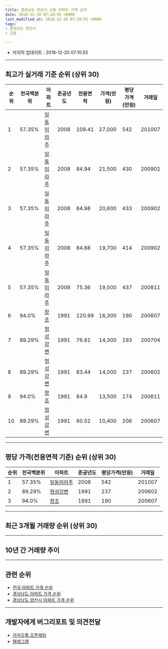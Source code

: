 ```yaml
---
title: 경상남도 양산시 교동 아파트 가격 순위
date: 2018-12-20 07:10:55 +0900
last_modified_at: 2018-12-20 07:10:55 +0900
tags:
- 경상남도 양산시
- 교동

---
```


* 마지막 업데이트 : 2018-12-20 07:10:55

---

## 최고가 실거래 기준 순위 (상위 30)


|순위|전국백분위|아파트|준공년도|전용면적|가격(만원)|평당가격(만원)|거래일|
|---|---|---|---|---|---|---|---|
|1|57.35%|[일동미라주](https://search.naver.com/search.naver?query=%EA%B2%BD%EC%83%81%EB%82%A8%EB%8F%84+%EC%96%91%EC%82%B0%EC%8B%9C+%EA%B5%90%EB%8F%99+%EC%9D%BC%EB%8F%99%EB%AF%B8%EB%9D%BC%EC%A3%BC)|2008|109.41|27,000|542|201007|
|2|57.35%|[일동미라주](https://search.naver.com/search.naver?query=%EA%B2%BD%EC%83%81%EB%82%A8%EB%8F%84+%EC%96%91%EC%82%B0%EC%8B%9C+%EA%B5%90%EB%8F%99+%EC%9D%BC%EB%8F%99%EB%AF%B8%EB%9D%BC%EC%A3%BC)|2008|84.94|21,500|430|200902|
|3|57.35%|[일동미라주](https://search.naver.com/search.naver?query=%EA%B2%BD%EC%83%81%EB%82%A8%EB%8F%84+%EC%96%91%EC%82%B0%EC%8B%9C+%EA%B5%90%EB%8F%99+%EC%9D%BC%EB%8F%99%EB%AF%B8%EB%9D%BC%EC%A3%BC)|2008|84.98|20,600|433|200902|
|4|57.35%|[일동미라주](https://search.naver.com/search.naver?query=%EA%B2%BD%EC%83%81%EB%82%A8%EB%8F%84+%EC%96%91%EC%82%B0%EC%8B%9C+%EA%B5%90%EB%8F%99+%EC%9D%BC%EB%8F%99%EB%AF%B8%EB%9D%BC%EC%A3%BC)|2008|84.88|19,700|414|200902|
|5|57.35%|[일동미라주](https://search.naver.com/search.naver?query=%EA%B2%BD%EC%83%81%EB%82%A8%EB%8F%84+%EC%96%91%EC%82%B0%EC%8B%9C+%EA%B5%90%EB%8F%99+%EC%9D%BC%EB%8F%99%EB%AF%B8%EB%9D%BC%EC%A3%BC)|2008|75.36|19,500|437|200811|
|6|94.0%|[창조](https://search.naver.com/search.naver?query=%EA%B2%BD%EC%83%81%EB%82%A8%EB%8F%84+%EC%96%91%EC%82%B0%EC%8B%9C+%EA%B5%90%EB%8F%99+%EC%B0%BD%EC%A1%B0)|1991|120.99|16,300|190|200607|
|7|89.29%|[협성강변](https://search.naver.com/search.naver?query=%EA%B2%BD%EC%83%81%EB%82%A8%EB%8F%84+%EC%96%91%EC%82%B0%EC%8B%9C+%EA%B5%90%EB%8F%99+%ED%98%91%EC%84%B1%EA%B0%95%EB%B3%80)|1991|76.81|14,300|193|200704|
|8|89.29%|[협성강변](https://search.naver.com/search.naver?query=%EA%B2%BD%EC%83%81%EB%82%A8%EB%8F%84+%EC%96%91%EC%82%B0%EC%8B%9C+%EA%B5%90%EB%8F%99+%ED%98%91%EC%84%B1%EA%B0%95%EB%B3%80)|1991|83.44|14,000|237|200602|
|9|94.0%|[창조](https://search.naver.com/search.naver?query=%EA%B2%BD%EC%83%81%EB%82%A8%EB%8F%84+%EC%96%91%EC%82%B0%EC%8B%9C+%EA%B5%90%EB%8F%99+%EC%B0%BD%EC%A1%B0)|1991|84.9|13,500|174|200611|
|10|89.29%|[협성강변](https://search.naver.com/search.naver?query=%EA%B2%BD%EC%83%81%EB%82%A8%EB%8F%84+%EC%96%91%EC%82%B0%EC%8B%9C+%EA%B5%90%EB%8F%99+%ED%98%91%EC%84%B1%EA%B0%95%EB%B3%80)|1991|60.52|10,400|206|200607|


---

## 평당 가격(전용면적 기준) 순위 (상위 30)


|순위|전국백분위|아파트|준공년도|평당가격(만원)|거래일|
|---|---|---|---|---|---|
|1|57.35%|[일동미라주](https://search.naver.com/search.naver?query=%EA%B2%BD%EC%83%81%EB%82%A8%EB%8F%84+%EC%96%91%EC%82%B0%EC%8B%9C+%EA%B5%90%EB%8F%99+%EC%9D%BC%EB%8F%99%EB%AF%B8%EB%9D%BC%EC%A3%BC)|2008|542|201007|
|2|89.29%|[협성강변](https://search.naver.com/search.naver?query=%EA%B2%BD%EC%83%81%EB%82%A8%EB%8F%84+%EC%96%91%EC%82%B0%EC%8B%9C+%EA%B5%90%EB%8F%99+%ED%98%91%EC%84%B1%EA%B0%95%EB%B3%80)|1991|237|200602|
|3|94.0%|[창조](https://search.naver.com/search.naver?query=%EA%B2%BD%EC%83%81%EB%82%A8%EB%8F%84+%EC%96%91%EC%82%B0%EC%8B%9C+%EA%B5%90%EB%8F%99+%EC%B0%BD%EC%A1%B0)|1991|190|200607|


---

## 최근 3개월 거래량 순위 (상위 30)


<div style="width:100%;">
    <canvas id="deal_count_ranking" height="250"></canvas>
</div>


<script>
new Chart(document.getElementById("deal_count_ranking"), {
    type: 'horizontalBar',
    data: {
        labels: ['일동미라주', '창조', '협성강변'],
        datasets: [{
            label: '실거래 수',
            data: [6, 3, 2],
            borderColor: "rgba(255, 0, 128, 1)",
            backgroundColor: "rgba(255, 0, 128, 0.5)",
            fill: false,
        }]
    },
    options: {
        responsive: true,
        title: {
            display: true,
            text: '최근 3개월 거래량 순위'
        },
        tooltips: {
            mode: 'index',
            intersect: false,
            callbacks: {
                title: function(tooltipItems, data) {
                    return "실거래 수:";
                },
                label: function(tooltipItem, data) {
                    return data.labels[tooltipItem.index] + ": " + tooltipItem.xLabel;
                }
            }
        },
        hover: {
            mode: 'nearest',
            intersect: true
        },
        scales: {
            xAxes: [{
                display: true,
                scaleLabel: {
                    display: true,
                    labelString: '실거래 수'
                },
                ticks: {
                    suggestedMin: 0,
                }
            }],
            yAxes: [{
                display: true,
                ticks: {
                    autoSkip: false,
                    callback: function(value, index, values) {
                        if (value.length > 15)
                            return value.substr(0, 13) + "...";
                        else
                            return value;
                    }
                },
                scaleLabel: {
                    display: false,
                }
            }]
        }
    }
});

</script>


---

## 10년 간 거래량 추이


<div style="width:100%;">
    <canvas id="deal_progress" height="250"></canvas>
</div>

<script>
new Chart(document.getElementById("deal_progress"), {
    type: 'line',
    data: {
        labels: ['200812','200901','200902','200903','200904','200905','200906','200907','200908','200909','200910','200911','200912','201001','201002','201003','201004','201005','201006','201007','201008','201009','201010','201011','201012','201101','201102','201103','201104','201105','201106','201107','201108','201109','201110','201111','201112','201201','201202','201203','201204','201205','201206','201207','201208','201209','201210','201211','201212','201301','201302','201303','201304','201305','201306','201307','201308','201309','201310','201311','201312','201401','201402','201403','201404','201405','201406','201407','201408','201409','201410','201411','201412','201501','201502','201503','201504','201505','201506','201507','201508','201509','201510','201511','201512','201601','201602','201603','201604','201605','201606','201607','201608','201609','201610','201611','201612','201701','201702','201703','201704','201705','201706','201707','201708','201709','201710','201711','201712','201801','201802','201803','201804','201805','201806','201807','201808','201809','201810','201811','201812'],
        datasets: [{
            label: '실거래 수',
            pointRadius: 1,
            data: [3, 4, 64, 5, 3, 3, 5, 1, 6, 5, 3, 6, 8, 3, 5, 10, 3, 8, 6, 8, 8, 5, 8, 18, 44, 26, 35, 35, 34, 17, 18, 17, 11, 18, 10, 22, 15, 5, 11, 11, 13, 6, 6, 4, 8, 4, 8, 10, 2, 6, 4, 4, 11, 7, 11, 6, 3, 6, 14, 6, 6, 6, 8, 13, 10, 17, 9, 11, 19, 15, 13, 24, 11, 15, 17, 25, 23, 18, 20, 12, 9, 13, 16, 13, 5, 6, 4, 15, 9, 6, 13, 10, 12, 11, 11, 12, 4, 4, 8, 13, 7, 11, 14, 4, 8, 4, 6, 4, 11, 4, 6, 11, 4, 5, 1, 0, 4, 8, 6, 3, 2],
            borderColor: "rgba(255, 201, 14, 1)",
            backgroundColor: "rgba(255, 201, 14, 0.5)",
            fill: true,
        }]
    },
    options: {
        responsive: true,
        title: {
            display: true,
            text: '10년간 거래량 추이'
        },
        tooltips: {
            mode: 'index',
            intersect: false,
        },
        hover: {
            mode: 'nearest',
            intersect: true
        },
        scales: {
            xAxes: [{
                display: true,
                scaleLabel: {
                    display: true,
                    labelString: '년/월'
                }
            }],
            yAxes: [{
                display: true,
                ticks: {
                    suggestedMin: 0,
                },
                scaleLabel: {
                    display: true,
                    labelString: '실거래 수'
                }
            }]
        }
    }
});

</script>


---

## 관련 순위

- [전국 아파트 가격 순위](https://inasie.github.io/apt-ranking/전국)
- [경상남도 아파트 가격 순위](https://inasie.github.io/apt-ranking/경상남도)
- [경상남도 양산시 아파트 가격 순위](https://inasie.github.io/apt-ranking/경상남도-양산시)


---

## 개발자에게 버그리포트 및 의견전달

- [카카오톡 오픈채팅](https://open.kakao.com/o/gLJUAP4)
- [텔레그램](https://t.me/inasie)

